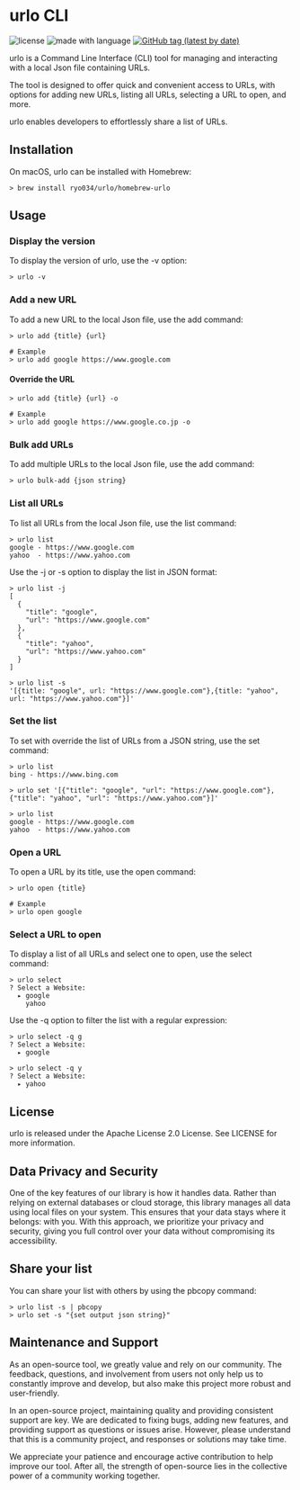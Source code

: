 # urlo CLI
![license](https://img.shields.io/badge/license-Apache2.0-blue)
![made with language](https://img.shields.io/badge/Made%20with-Go-00ADD8.svg)
[![GitHub tag (latest by date)](https://img.shields.io/github/v/tag/ryo034/homebrew-urlo)](https://github.com/ryo034/homebrew-urlo/releases)

urlo is a Command Line Interface (CLI) tool for managing and interacting with a local Json file containing URLs.

The tool is designed to offer quick and convenient access to URLs, with options for adding new URLs, listing all URLs, selecting a URL to open, and more.

urlo enables developers to effortlessly share a list of URLs.

## Installation
On macOS, urlo can be installed with Homebrew:

```shell
> brew install ryo034/urlo/homebrew-urlo
```

## Usage
### Display the version
To display the version of urlo, use the -v option:

```shell
> urlo -v
```

### Add a new URL
To add a new URL to the local Json file, use the add command:

```shell
> urlo add {title} {url}

# Example
> urlo add google https://www.google.com
```

#### Override the URL
```shell
> urlo add {title} {url} -o

# Example
> urlo add google https://www.google.co.jp -o
```

### Bulk add URLs
To add multiple URLs to the local Json file, use the add command:

```shell
> urlo bulk-add {json string}
```

### List all URLs
To list all URLs from the local Json file, use the list command:

```shell
> urlo list
google - https://www.google.com
yahoo  - https://www.yahoo.com
```

Use the -j or -s option to display the list in JSON format:

```shell
> urlo list -j
[
  {
    "title": "google",
    "url": "https://www.google.com"
  },
  {
    "title": "yahoo",
    "url": "https://www.yahoo.com"
  }
]

> urlo list -s
'[{title: "google", url: "https://www.google.com"},{title: "yahoo", url: "https://www.yahoo.com"}]'
```

### Set the list
To set with override the list of URLs from a JSON string, use the set command:

```shell
> urlo list
bing - https://www.bing.com

> urlo set '[{"title": "google", "url": "https://www.google.com"},{"title": "yahoo", "url": "https://www.yahoo.com"}]'

> urlo list
google - https://www.google.com
yahoo  - https://www.yahoo.com
```

### Open a URL
To open a URL by its title, use the open command:

```shell
> urlo open {title}

# Example
> urlo open google
```

### Select a URL to open
To display a list of all URLs and select one to open, use the select command:

```shell
> urlo select
? Select a Website:
  ▸ google
    yahoo
```
Use the -q option to filter the list with a regular expression:

```shell
> urlo select -q g
? Select a Website:
  ▸ google

> urlo select -q y
? Select a Website:
  ▸ yahoo
```

## License
urlo is released under the Apache License 2.0 License. See LICENSE for more information.

## Data Privacy and Security
One of the key features of our library is how it handles data. Rather than relying on external databases or cloud storage, this library manages all data using local files on your system.
This ensures that your data stays where it belongs: with you.
With this approach, we prioritize your privacy and security, giving you full control over your data without compromising its accessibility.

## Share your list
You can share your list with others by using the pbcopy command:

```shell
> urlo list -s | pbcopy
> urlo set -s "{set output json string}"
```

## Maintenance and Support
As an open-source tool, we greatly value and rely on our community. The feedback, questions, and involvement from users not only help us to constantly improve and develop, but also make this project more robust and user-friendly.

In an open-source project, maintaining quality and providing consistent support are key. We are dedicated to fixing bugs, adding new features, and providing support as questions or issues arise. However, please understand that this is a community project, and responses or solutions may take time.

We appreciate your patience and encourage active contribution to help improve our tool. After all, the strength of open-source lies in the collective power of a community working together.
